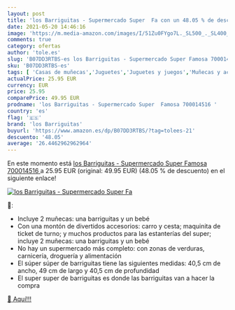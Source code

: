 ```yaml
---
layout: post
title: 'los Barriguitas - Supermercado Super  Fa con un 48.05 % de descuento'
date: 2021-05-20 14:46:16
image: 'https://m.media-amazon.com/images/I/51Zu0FYgo7L._SL500_._SL400_.jpg'
comments: true
category: ofertas
author: 'tole.es'
slug: 'B07DD3RTBS-es los Barriguitas - Supermercado Super Famosa 700014516'
sku: 'B07DD3RTBS-es'
tags: [ 'Casas de muñecas','Juguetes','Juguetes y juegos','Muñecas y accesorios','famosa','los barriguitas', ]
actualPrice: 25.95 EUR
currency: EUR
price: 25.95
comparePrice: 49.95 EUR
prodname: 'los Barriguitas - Supermercado Super  Famosa 700014516 '
country: 'es'
flag: '🇪🇸'
brand: 'los Barriguitas'
buyurl: 'https://www.amazon.es/dp/B07DD3RTBS/?tag=tolees-21'
descuento: '48.05'
average: '26.4462962962964'
---
```


En este momento está [los Barriguitas - Supermercado Super  Famosa 700014516 ](https://www.amazon.es/dp/B07DD3RTBS/?tag=tolees-21) a 25.95 EUR (original: 49.95 EUR) (48.05 %  de descuento) en el siguiente enlace!

[![los Barriguitas - Supermercado Super  Fa](https://m.media-amazon.com/images/I/51Zu0FYgo7L._SL500_._SL400_.jpg)](https://www.amazon.es/dp/B07DD3RTBS/?tag=tolees-21)

🔎:

- Incluye 2 muñecas: una barriguitas y un bebé
- Con una montón de divertidos accesorios: carro y cesta; maquinita de ticket de turno; y muchos productos para las estanterías del super; incluye 2 muñecas: una barriguitas y un bebé
- No hay un supermercado más completo: con zonas de verduras, carnicería, droguería y alimentación
- El súper súper de barriguitas tiene las siguientes medidas: 40,5 cm de ancho, 49 cm de largo y 40,5 cm de profundidad
- El super super de barriguitas es donde las barriguitas van a hacer la compra

[🛒 Aquí!!!](https://www.amazon.es/dp/B07DD3RTBS/?tag=tolees-21)
